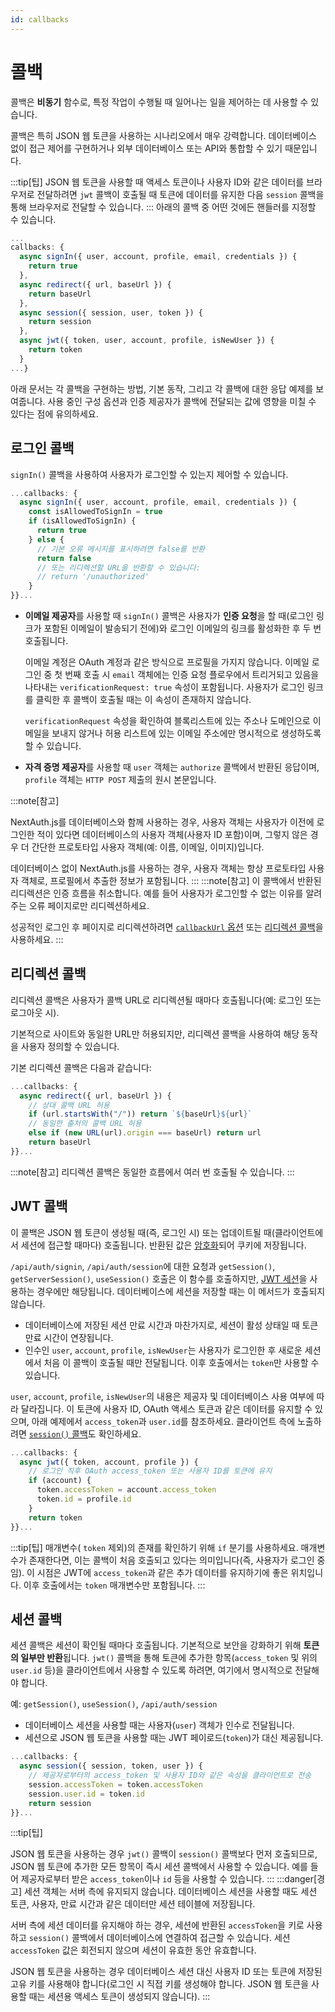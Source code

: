 ```yaml
---
id: callbacks
---
```

# 콜백

콜백은 **비동기** 함수로, 특정 작업이 수행될 때 일어나는 일을 제어하는 데 사용할 수 있습니다.

콜백은 특히 JSON 웹 토큰을 사용하는 시나리오에서 매우 강력합니다. 데이터베이스 없이 접근 제어를 구현하거나 외부 데이터베이스 또는 API와 통합할 수 있기 때문입니다.

:::tip[팁]
JSON 웹 토큰을 사용할 때 액세스 토큰이나 사용자 ID와 같은 데이터를 브라우저로 전달하려면 `jwt` 콜백이 호출될 때 토큰에 데이터를 유지한 다음 `session` 콜백을 통해 브라우저로 전달할 수 있습니다.
:::
아래의 콜백 중 어떤 것에든 핸들러를 지정할 수 있습니다.

```javascript title="pages/api/auth/[...nextauth].js"
...  
callbacks: {    
  async signIn({ user, account, profile, email, credentials }) {      
    return true    
  },    
  async redirect({ url, baseUrl }) {      
    return baseUrl    
  },    
  async session({ session, user, token }) {      
    return session    
  },    
  async jwt({ token, user, account, profile, isNewUser }) {      
    return token    
  }
...}
```

아래 문서는 각 콜백을 구현하는 방법, 기본 동작, 그리고 각 콜백에 대한 응답 예제를 보여줍니다. 사용 중인 구성 옵션과 인증 제공자가 콜백에 전달되는 값에 영향을 미칠 수 있다는 점에 유의하세요.

## 로그인 콜백[](https://next-auth.js.org/configuration/callbacks#sign-in-callback "헤딩으로 직접 링크")

`signIn()` 콜백을 사용하여 사용자가 로그인할 수 있는지 제어할 수 있습니다.


```javascript title="pages/api/auth/[...nextauth].js"
...callbacks: {  
  async signIn({ user, account, profile, email, credentials }) {    
    const isAllowedToSignIn = true    
    if (isAllowedToSignIn) {      
      return true    
    } else {      
      // 기본 오류 메시지를 표시하려면 false를 반환
      return false      
      // 또는 리디렉션할 URL을 반환할 수 있습니다:
      // return '/unauthorized'    
    }  
}}...
```

- **이메일 제공자**를 사용할 때 `signIn()` 콜백은 사용자가 **인증 요청**을 할 때(로그인 링크가 포함된 이메일이 발송되기 전에)와 로그인 이메일의 링크를 활성화한 후 두 번 호출됩니다.
  
  이메일 계정은 OAuth 계정과 같은 방식으로 프로필을 가지지 않습니다. 이메일 로그인 중 첫 번째 호출 시 `email` 객체에는 인증 요청 플로우에서 트리거되고 있음을 나타내는 `verificationRequest: true` 속성이 포함됩니다. 사용자가 로그인 링크를 클릭한 후 콜백이 호출될 때는 이 속성이 존재하지 않습니다.
  
  `verificationRequest` 속성을 확인하여 블록리스트에 있는 주소나 도메인으로 이메일을 보내지 않거나 허용 리스트에 있는 이메일 주소에만 명시적으로 생성하도록 할 수 있습니다.

- **자격 증명 제공자**를 사용할 때 `user` 객체는 `authorize` 콜백에서 반환된 응답이며, `profile` 객체는 `HTTP POST` 제출의 원시 본문입니다.

:::note[참고]

NextAuth.js를 데이터베이스와 함께 사용하는 경우, 사용자 객체는 사용자가 이전에 로그인한 적이 있다면 데이터베이스의 사용자 객체(사용자 ID 포함)이며, 그렇지 않은 경우 더 간단한 프로토타입 사용자 객체(예: 이름, 이메일, 이미지)입니다.

데이터베이스 없이 NextAuth.js를 사용하는 경우, 사용자 객체는 항상 프로토타입 사용자 객체로, 프로필에서 추출한 정보가 포함됩니다.
:::
:::note[참고]
이 콜백에서 반환된 리디렉션은 인증 흐름을 취소합니다. 예를 들어 사용자가 로그인할 수 없는 이유를 알려주는 오류 페이지로만 리디렉션하세요.

성공적인 로그인 후 페이지로 리디렉션하려면 [`callbackUrl` 옵션](https://next-auth.js.org/getting-started/client#specifying-a-callbackurl) 또는 [리디렉션 콜백](https://next-auth.js.org/configuration/callbacks#redirect-callback)을 사용하세요.
:::
## 리디렉션 콜백[](https://next-auth.js.org/configuration/callbacks#redirect-callback "헤딩으로 직접 링크")

리디렉션 콜백은 사용자가 콜백 URL로 리디렉션될 때마다 호출됩니다(예: 로그인 또는 로그아웃 시).

기본적으로 사이트와 동일한 URL만 허용되지만, 리디렉션 콜백을 사용하여 해당 동작을 사용자 정의할 수 있습니다.

기본 리디렉션 콜백은 다음과 같습니다:

```javascript title="pages/api/auth/[...nextauth].js"
...callbacks: {  
  async redirect({ url, baseUrl }) {    
    // 상대 콜백 URL 허용    
    if (url.startsWith("/")) return `${baseUrl}${url}`    
    // 동일한 출처의 콜백 URL 허용    
    else if (new URL(url).origin === baseUrl) return url    
    return baseUrl  
}}...
```

:::note[참고]
리디렉션 콜백은 동일한 흐름에서 여러 번 호출될 수 있습니다.
:::
## JWT 콜백[](https://next-auth.js.org/configuration/callbacks#jwt-callback "헤딩으로 직접 링크")

이 콜백은 JSON 웹 토큰이 생성될 때(즉, 로그인 시) 또는 업데이트될 때(클라이언트에서 세션에 접근할 때마다) 호출됩니다. 반환된 값은 [암호화](https://next-auth.js.org/configuration/options#jwt)되어 쿠키에 저장됩니다.

`/api/auth/signin`, `/api/auth/session`에 대한 요청과 `getSession()`, `getServerSession()`, `useSession()` 호출은 이 함수를 호출하지만, [JWT 세션](https://next-auth.js.org/configuration/options#session)을 사용하는 경우에만 해당됩니다. 데이터베이스에 세션을 저장할 때는 이 메서드가 호출되지 않습니다.

- 데이터베이스에 저장된 세션 만료 시간과 마찬가지로, 세션이 활성 상태일 때 토큰 만료 시간이 연장됩니다.
- 인수인 `user`, `account`, `profile`, `isNewUser`는 사용자가 로그인한 후 새로운 세션에서 처음 이 콜백이 호출될 때만 전달됩니다. 이후 호출에서는 `token`만 사용할 수 있습니다.

`user`, `account`, `profile`, `isNewUser`의 내용은 제공자 및 데이터베이스 사용 여부에 따라 달라집니다. 이 토큰에 사용자 ID, OAuth 액세스 토큰과 같은 데이터를 유지할 수 있으며, 아래 예제에서 `access_token`과 `user.id`를 참조하세요. 클라이언트 측에 노출하려면 [`session()` 콜백](https://next-auth.js.org/configuration/callbacks#session-callback)도 확인하세요.

```javascript title="pages/api/auth/[...nextauth].js"
...callbacks: {  
  async jwt({ token, account, profile }) {    
    // 로그인 직후 OAuth access_token 또는 사용자 ID를 토큰에 유지    
    if (account) {      
      token.accessToken = account.access_token      
      token.id = profile.id    
    }    
    return token  
}}...
```

:::tip[팁]
매개변수( `token` 제외)의 존재를 확인하기 위해 `if` 분기를 사용하세요. 매개변수가 존재한다면, 이는 콜백이 처음 호출되고 있다는 의미입니다(즉, 사용자가 로그인 중임). 이 시점은 JWT에 `access_token`과 같은 추가 데이터를 유지하기에 좋은 위치입니다. 이후 호출에서는 `token` 매개변수만 포함됩니다.
:::

## 세션 콜백[](https://next-auth.js.org/configuration/callbacks#session-callback "헤딩으로 직접 링크")

세션 콜백은 세션이 확인될 때마다 호출됩니다. 기본적으로 보안을 강화하기 위해 **토큰의 일부만 반환**됩니다. `jwt()` 콜백을 통해 토큰에 추가한 항목(`access_token` 및 위의 `user.id` 등)을 클라이언트에서 사용할 수 있도록 하려면, 여기에서 명시적으로 전달해야 합니다.

예: `getSession()`, `useSession()`, `/api/auth/session`

- 데이터베이스 세션을 사용할 때는 사용자(`user`) 객체가 인수로 전달됩니다.
- 세션으로 JSON 웹 토큰을 사용할 때는 JWT 페이로드(`token`)가 대신 제공됩니다.

```javascript title="pages/api/auth/[...nextauth].js"
...callbacks: {  
  async session({ session, token, user }) {    
    // 제공자로부터의 access_token 및 사용자 ID와 같은 속성을 클라이언트로 전송    
    session.accessToken = token.accessToken    
    session.user.id = token.id        
    return session  
}}...
```

:::tip[팁]

JSON 웹 토큰을 사용하는 경우 `jwt()` 콜백이 `session()` 콜백보다 먼저 호출되므로, JSON 웹 토큰에 추가한 모든 항목이 즉시 세션 콜백에서 사용할 수 있습니다. 예를 들어 제공자로부터 받은 `access_token`이나 `id` 등을 사용할 수 있습니다.
:::
:::danger[경고]
세션 객체는 서버 측에 유지되지 않습니다. 데이터베이스 세션을 사용할 때도 세션 토큰, 사용자, 만료 시간과 같은 데이터만 세션 테이블에 저장됩니다.

서버 측에 세션 데이터를 유지해야 하는 경우, 세션에 반환된 `accessToken`을 키로 사용하고 `session()` 콜백에서 데이터베이스에 연결하여 접근할 수 있습니다. 세션 `accessToken` 값은 회전되지 않으며 세션이 유효한 동안 유효합니다.

JSON 웹 토큰을 사용하는 경우 데이터베이스 세션 대신 사용자 ID 또는 토큰에 저장된 고유 키를 사용해야 합니다(로그인 시 직접 키를 생성해야 합니다. JSON 웹 토큰을 사용할 때는 세션용 액세스 토큰이 생성되지 않습니다).
:::